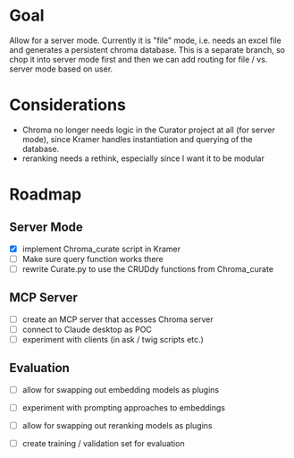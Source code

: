 # Goal

Allow for a server mode. Currently it is "file" mode, i.e. needs an excel file and generates a persistent chroma database.
This is a separate branch, so chop it into server mode first and then we can add routing for file / vs. server mode based on user.

# Considerations
- Chroma no longer needs logic in the Curator project at all (for server mode), since Kramer handles instantiation and querying of the database.
- reranking needs a rethink, especially since I want it to be modular

# Roadmap
## Server Mode
- [x] implement Chroma_curate script in Kramer
- [ ] Make sure query function works there
- [ ] rewrite Curate.py to use the CRUDdy functions from Chroma_curate
## MCP Server
- [ ] create an MCP server that accesses Chroma server
- [ ] connect to Claude desktop as POC
- [ ] experiment with clients (in ask / twig scripts etc.)
## Evaluation
- [ ] allow for swapping out embedding models as plugins
- [ ] experiment with prompting approaches to embeddings
- [ ] allow for swapping out reranking models as plugins
- [ ] create training / validation set for evaluation


